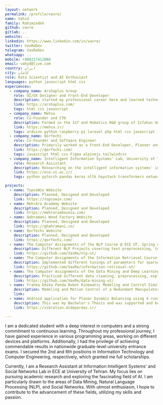 ```yaml
---
layout: network
permalink: /profile/vavre/
name: Vahid
family: Rahimzadeh
github: vavre
gitlab: ..
website: ..
linkedin: https://www.linkedin.com/in/vavre/
twitter: VavReDev
telegram: VavReDev
whatsapp: ..
mobile: +989217412088
email: vahyd@live.com
country: ایران
city: کاشان
role: Data Scientist and AI Enthusiast
languages: python javascript html css
experiences:
  - company_name: Arshaplus Group
    role: UI/UX Designer and Front-End Developer
    description: started my professional career here and learned technologies like Adobe XD, Figma, HTML, CSS and Javascript
    link: https://arshaplus.com/
    tags: html css javascript 
  - company_name: Mehsa
    role: Co-Founder and CTO
    description: Formed in the IoT and Robotics R&D group of Isfahan University of Technology. The main focus was to teach IoT and Robotics technologies like Arduino, ESP and Raspberry Pi to young students in the age of 8 to 13 and implement IoT applications. Taught 200+ students in two semesters. After Covid-19 we pivoted to online teaching and content creation and started mehsa.ir . I was in charge of designing and development of website. To this day even after we stopped working on Mehsa, the website is still running and has 200+ organic daily users to use the free content.  
    link: https://mehsa.ir/
    tags: arduino python raspberry pi laravel php html css javascript
  - company_name: Qorfechi       
    role: Co-Founder and Software Engineer
    description: Primarily worked as a Front-End Developer, Planner and UI/UX Designer of the company website and also its clients.    
    link: https://qorfechi.com/
    tags: javascript html css Figma alpinejs tailwindcss
  - company_name: Intelligent Information Systems' Lab, University of Tehran       
    role: Research Assistant
    description: Researching on the intelligent information systems' in the intersection of NLP, Information Retrieval and Social Networks    
    link: https://ece.ut.ac.ir/
    tags: python pytorch pandas keras nltk haystack transformers networkx neo4j graphs algorithms gephi 

projects:
  - name: TopcoWin Website
    description: Planned, Designed and Developed
    link: https://topcowin.com/
  - name: MehrAra Academy Website
    description: Planned, Designed and Developed
    link: https://mehraraabounia.com/
  - name: Qahramani Wood Factory Website
    description: Planned, Designed and Developed
    link: https://ghahramani.co/
  - name: Qorfechi Website
    description: Planned, Designed and Developed
    link: https://qorfechi.com/
  - name: The Computer Assignments of the NLP Course @ ECE UT, Spring of 2023 with Prof. Hesham Faili
    description: Different NLP Projects covering text preprocessing, tokenization, text encoding and embedding methods, different DL architectures like RNN, GRU, LSTM, Attention based networks with applications on Sentiment Analysis, English to Persian Translation, Supporting Chatbot using technologies like Keras, Pytorch, pandas, numpy, RASA, Fairseq, GloVe, BERT, Word2Vec etc. 
    link: https://github.com/VavRe/nlp-ut/
  - name: The Computer Assignments of the Information Retrieval Course @ ECE UT, Fall of 2022 with Prof. Azadeh Shakery
    description: Implemented different tunings of parameters for sparse IR methods like BM25 and its different flavours and charted the results and effects. Evaluated different smoothing methods in IR methods. Practiced and implemented MapReduce Logis, PageRank and HITS algorithms. Used tools like different python libraries and Galago
    link: https://github.com/VavRe/information-retrieval-ut/
  - name: The Computer Assignments of the Data Mining and Deep Learning Course @ ECE UT, Spring of 2023 with Prof. Azadeh Shakery
    description: Practiced different data cleaning, preprocessing, exploration and visualization tasks using pandas, numpy, matplotlib, seaborn and other useful tools. Implmented and evaluated different Clustering Algorithms like KMeans, DBScan. Frequent Pattern Mining Algorithms like apriori, FPGrowth and mining Association rules were practiced. In the Final Project, different feature engineering and preprocessing technologies alongside various DL Based and Non-DL classifiers with Grid search for hyperparams and KFold were implemented and compared for the task of binary classification using given dataset.  
    link: https://github.com/VavRe/data-mining-ut/
  - name: Franka Emika Panda Robot Kinematic Modeling and Control Simulation
    description: Modeling and Motion Control of a Redundant Manipulator, on Kinematic Level, with 6 DOFs and 3-dimensional Task Space, Tracking Specific Spatial Trajectories.
    link:
  - name: Android application for Planar Dynamic Balancing using 4 runs methods and Real-time USB MEMS accelerometer data
    description: This was my Bachelor's Thesis and was supported and bought by a knowledge based Company in Isfahan. The main challenge I dealt with was the multi-threaded nature of the application given real stream of data and heavy computations
    link: https://vibration.didepardaz.ir/

---
```


I am a dedicated student with a deep interest in computers and a strong commitment to continuous learning. Throughout my professional journey, I have gained experience in various programming areas, working on different devices and platforms. Additionally, I had the privilege of achieving commendable results in nationwide graduate-level university entrance exams. I secured the 2nd and 6th positions in Information Technology and Computer Engineering, respectively, which granted me full scholarships.

Currently, I am a Research Assistant at Information Intelligent Systems' and Social Networks Lab in ECE at University of Tehran. My focus lies on pursuing academic research and exploring the fascinating field of AI. I am particularly drawn to the areas of Data Mining, Natural Language Processing (NLP), and Social Networks. With utmost enthusiasm, I hope to contribute to the advancement of these fields, utilizing my skills and passion.

